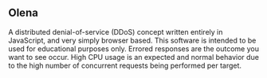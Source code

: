 ## Olena

A distributed denial-of-service (DDoS) concept written entirely in JavaScript, and very simply browser based. This software is intended to be used for educational purposes only. Errored responses are the outcome you want to see occur. High CPU usage is an expected and normal behavior due to the high number of concurrent requests being performed per target.


